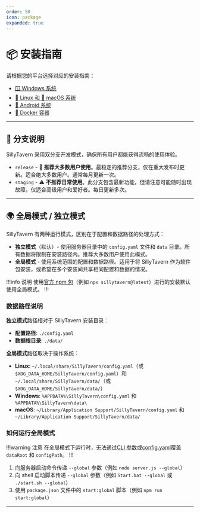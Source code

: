 ```yaml
---
order: 50
icon: package
expanded: true
---
```


# 📦 安装指南

请根据您的平台选择对应的安装指南：

* [🪟 Windows 系统](/Installation/Windows.md)
* [🐧 Linux 和 🍎 macOS 系统](/Installation/LinuxMacOS.md)
* [📱 Android 系统](/Installation/Android.md)
* [🐳 Docker 容器](/Installation/Docker.md)

---

## 🌿 分支说明

SillyTavern 采用双分支开发模式，确保所有用户都能获得流畅的使用体验。

* `release` - 🌟 **推荐大多数用户使用**。最稳定的推荐分支，仅在重大发布时更新。适合绝大多数用户。通常每月更新一次。
* `staging` - ⚠️ **不推荐日常使用**。此分支包含最新功能，但请注意可能随时出现故障。仅适合高级用户和爱好者。每日更新多次。

---

## 🌍 全局模式 / 独立模式

SillyTavern 有两种运行模式，区别在于配置和数据路径的处理方式：

* **独立模式**（默认）- 使用服务器目录中的 `config.yaml` 文件和 `data` 目录。所有数据将限制在安装路径内。推荐大多数用户使用此模式。
* **全局模式** - 使用系统范围的配置和数据路径。适用于将 SillyTavern 作为软件包安装，或希望在多个安装间共享相同配置和数据的情况。

!!!info 说明
使用[官方 npm 包](https://www.npmjs.com/package/sillytavern)（例如 `npx sillytavern@latest`）进行的安装默认使用全局模式。
!!!

### 数据路径说明

**独立模式**路径相对于 SillyTavern 安装目录：

* **配置路径**: `./config.yaml`
* **数据根目录**: `./data/`

**全局模式**路径取决于操作系统：

* **Linux**: `~/.local/share/SillyTavern/config.yaml`（或 `$XDG_DATA_HOME/SillyTavern/config.yaml`）和 `~/.local/share/SillyTavern/data/`（或 `$XDG_DATA_HOME/SillyTavern/data/`）
* **Windows**: `%APPDATA%\SillyTavern\config.yaml` 和 `%APPDATA%\SillyTavern\data\`
* **macOS**: `~/Library/Application Support/SillyTavern/config.yaml` 和 `~/Library/Application Support/SillyTavern/data/`

### 如何运行全局模式

!!!warning 注意
在全局模式下运行时，无法通过[CLI 参数](../Administration/config-yaml.md#command-line-arguments)或[config.yaml](../Administration/config-yaml.md)覆盖 `dataRoot` 和 `configPath`。
!!!

1. 向服务器启动命令传递 `--global` 参数（例如 `node server.js --global`）
2. 向 shell 启动脚本传递 `--global` 参数（例如 `Start.bat --global` 或 `./start.sh --global`）
3. 使用 `package.json` 文件中的 `start:global` 脚本（例如 `npm run start:global`）

---